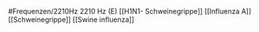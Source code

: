 #Frequenzen/2210Hz
2210 Hz (E)
[[H1N1- Schweinegrippe]]
[[Influenza A]]
[[Schweinegrippe]]
[[Swine influenza]]